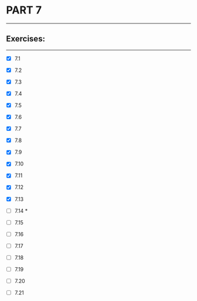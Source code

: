 # PART 7
****

## Exercises:
****
- [x] 7.1 

- [x] 7.2

- [x] 7.3

- [x] 7.4 

- [x] 7.5 

- [x] 7.6
 
- [x] 7.7 

- [x] 7.8 

- [x] 7.9

- [x] 7.10

- [x] 7.11

- [x] 7.12 

- [x] 7.13

- [ ] 7.14 *

- [ ] 7.15

- [ ] 7.16 

- [ ] 7.17

- [ ] 7.18

- [ ] 7.19

- [ ] 7.20 

- [ ] 7.21